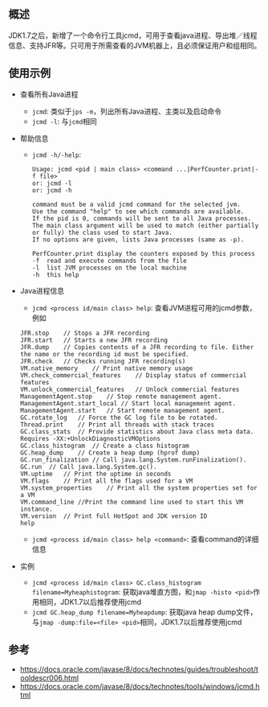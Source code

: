 ## 概述
JDK1.7之后，新增了一个命令行工具jcmd，可用于查看java进程、导出堆／线程信息、支持JFR等。只可用于所需查看的JVM机器上，且必须保证用户和组相同。

## 使用示例

* 查看所有Java进程
    * `jcmd`: 类似于`jps -m`，列出所有Java进程、主类以及启动命令
    * `jcmd -l`: 与`jcmd`相同

* 帮助信息
    * `jcmd -h/-help`:
        ```
        Usage: jcmd <pid | main class> <command ...|PerfCounter.print|-f file>
        or: jcmd -l                                                    
        or: jcmd -h                                                    

        command must be a valid jcmd command for the selected jvm.      
        Use the command "help" to see which commands are available.   
        If the pid is 0, commands will be sent to all Java processes.   
        The main class argument will be used to match (either partially or fully) the class used to start Java.                         
        If no options are given, lists Java processes (same as -p).     

        PerfCounter.print display the counters exposed by this process  
        -f  read and execute commands from the file                     
        -l  list JVM processes on the local machine                     
        -h  this help  
        ```
* Java进程信息
    * `jcmd <process id/main class> help`: 查看JVM进程可用的jcmd参数，例如
    ```
    JFR.stop    // Stops a JFR recording
    JFR.start   // Starts a new JFR recording
    JFR.dump    // Copies contents of a JFR recording to file. Either the name or the recording id must be specified.
    JFR.check   // Checks running JFR recording(s)
    VM.native_memory    // Print native memory usage
    VM.check_commercial_features    // Display status of commercial features
    VM.unlock_commercial_features   // Unlock commercial features
    ManagementAgent.stop    // Stop remote management agent.
    ManagementAgent.start_local // Start local management agent.
    ManagementAgent.start   // Start remote management agent.
    GC.rotate_log   // Force the GC log file to be rotated.
    Thread.print    // Print all threads with stack traces
    GC.class_stats  // Provide statistics about Java class meta data. Requires -XX:+UnlockDiagnosticVMOptions
    GC.class_histogram  // Create a class histogram
    GC.heap_dump    // Create a heap dump (hprof dump)
    GC.run_finalization // Call java.lang.System.runFinalization().
    GC.run  // Call java.lang.System.gc().
    VM.uptime   // Print the uptime in seconds
    VM.flags    // Print all the flags used for a VM
    VM.system_properties    // Print all the system properties set for a VM
    VM.command_line //Print the command line used to start this VM instance.
    VM.version  // Print full HotSpot and JDK version ID
    help
    ```
    * `jcmd <process id/main class> help <command>`: 查看command的详细信息
* 实例
    * `jcmd <process id/main class> GC.class_histogram filename=Myheaphistogram`: 获取java堆直方图，和`jmap -histo <pid>`作用相同，JDK1.7以后推荐使用jcmd
    * `jcmd GC.heap_dump filename=Myheapdump`: 获取java heap dump文件，与`jmap -dump:file=<file> <pid>`相同，JDK1.7以后推荐使用jcmd
## 参考
* https://docs.oracle.com/javase/8/docs/technotes/guides/troubleshoot/tooldescr006.html
* https://docs.oracle.com/javase/8/docs/technotes/tools/windows/jcmd.html
